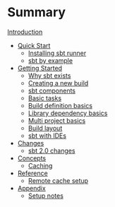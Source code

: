 # Summary

[Introduction](README.md)

- [Quick Start]()
  - [Installing sbt runner](Setup.md)
  - [sbt by example](sbt-by-example.md)
- [Getting Started](guide/index.md)
  - [Why sbt exists](guide/why-sbt-exists.md)
  - [Creating a new build](guide/sbt-new.md)
  - [sbt components](guide/sbt-components.md)
  - [Basic tasks](guide/basic-tasks.md)
  - [Build definition basics](guide/build-definition-basics.md)
  - [Library dependency basics](guide/library-dependency-basics.md)
  - [Multi project basics](guide/multi-project-basics.md)
  - [Build layout](guide/build-layout.md)
  - [sbt with IDEs](guide/IDE.md)
- [Changes]()
  - [sbt 2.0 changes](changes/sbt-2.0-change-summary.md)
- [Concepts]()
  - [Caching](concepts/caching.md)
- [Reference]()
  - [Remote cache setup](reference/remote-cache-setup.md)
- [Appendix]()
  - [Setup notes](setup-notes.md)
